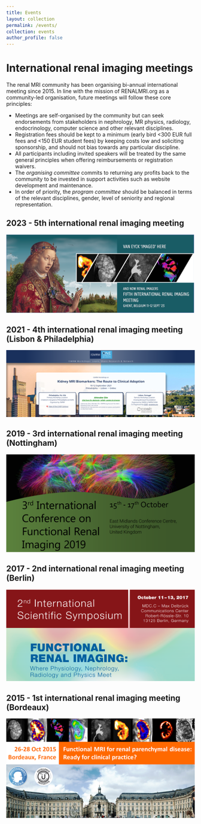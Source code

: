 ```yaml
---
title: Events
layout: collection
permalink: /events/
collection: events
author_profile: false
---
```


# International renal imaging meetings

The renal MRI community has been organising bi-annual international meeting since 2015. In line with the mission of RENALMRI.org as a community-led organisation, future meetings will follow these core principles:

- Meetings are self-organised by the community but can seek endorsements from stakeholders in nephrology, MR physics, radiology, endocrinology, computer science and other relevant disciplines.
- Registration fees should be kept to a minimum (early bird <300 EUR full fees and <150 EUR student fees) by keeping costs low and soliciting sponsorship, and should not bias towards any particular discipline. 
- All participants including invited speakers will be treated by the same general principles when offering reimbursements or registration waivers.
- The *organising committee* commits to returning any profits back to the community to be invested in support activities such as website development and maintenance.
- In order of priority, the *program committee* should be balanced in terms of the relevant disciplines, gender, level of seniority and regional representation.

## 2023 - 5th international renal imaging meeting

[![promo](/assets/images/gent_images/gent_promo.png)](https://renalmri.org/events/gent2023)

## 2021 - 4th international renal imaging meeting (Lisbon & Philadelphia)

[![promo](/assets/images/lisbon_2021.png)](https://www.ismrm.org/workshops/2021/Kidney/)

## 2019 - 3rd international renal imaging meeting (Nottingham)

[![promo](/assets/images/nottingham_2019.png)](https://www.nottingham.ac.uk/research/groups/spmic/research/uk-renal-imaging-network/3rd-renal-symposium/3rd-international-symposium-on-functional-renal-imaging.aspx)

## 2017 - 2nd international renal imaging meeting (Berlin)

[![promo](/assets/images/berlin_2017.png)](https://www.mdc-berlin.de/renal)

## 2015 - 1st international renal imaging meeting (Bordeaux)

[![promo](/assets/images/bordeaux_2015.png)](https://sites.google.com/site/renalmriworkshop)






